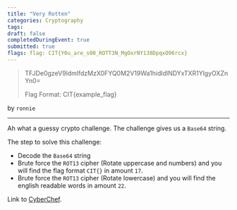 ```yaml
---
title: "Very Rotten"
categories: Cryptography
tags: 
draft: false
completedDuringEvent: true
submitted: true
flags: flag: CIT{Y0u_are_s00_ROTT3N_MgOxrNY138DpqxO96rcx}
---
```

> TFJDe0gzeV9ldmlfdzMzX0FYQ0M2V19Wa1hidldINDYxTXR1YlgyOXZnYn0=
>
> Flag Format: CIT{example_flag}

by `ronnie`

---

Ah what a guessy crypto challenge. The challenge gives us a `Base64` string.

The step to solve this challenge:

- Decode the `Base64` string
- Brute force the `ROT13` cipher (Rotate uppercase and numbers) and you will find the flag format `CIT{}` in amount `17`.
- Brute force the `ROT13` cipher (Rotate lowercase) and you will find the english readable words in amount `22`.

Link to [CyberChef](https://gchq.github.io/CyberChef/#recipe=From_Base64('A-Za-z0-9%2B/%3D',true,false)ROT13_Brute_Force(false,true,true,100,0,true,'')Fork('%5C%5Cn','%5C%5Cn',false)ROT13_Brute_Force(true,false,false,100,0,true,'')&input=VEZKRGUwZ3plVjlsZG1sZmR6TXpYMEZZUTBNMlYxOVdhMWhpZGxkSU5EWXhUWFIxWWxneU9YWm5ZbjA9).

